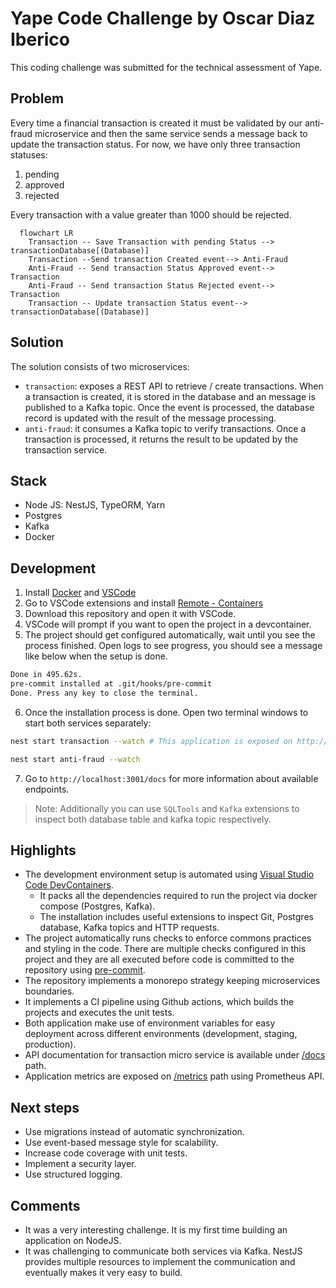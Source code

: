 # Yape Code Challenge by Oscar Diaz Iberico

This coding challenge was submitted for the technical assessment of Yape.

## Problem

Every time a financial transaction is created it must be validated by our anti-fraud microservice and then the same service sends a message back to update the transaction status.
For now, we have only three transaction statuses:

<ol>
  <li>pending</li>
  <li>approved</li>
  <li>rejected</li>
</ol>

Every transaction with a value greater than 1000 should be rejected.

```mermaid
  flowchart LR
    Transaction -- Save Transaction with pending Status --> transactionDatabase[(Database)]
    Transaction --Send transaction Created event--> Anti-Fraud
    Anti-Fraud -- Send transaction Status Approved event--> Transaction
    Anti-Fraud -- Send transaction Status Rejected event--> Transaction
    Transaction -- Update transaction Status event--> transactionDatabase[(Database)]
```

## Solution

The solution consists of two microservices:

- `transaction`: exposes a REST API to retrieve / create transactions. When a transaction is created, it is stored in the database and an message is published to a Kafka topic. Once the event is processed, the database record is updated with the result of the message processing.
- `anti-fraud`: it consumes a Kafka topic to verify transactions. Once a transaction is processed, it returns the result to be updated by the transaction service.

## Stack

- Node JS: NestJS, TypeORM, Yarn
- Postgres
- Kafka
- Docker

## Development

1. Install [Docker](https://docs.docker.com/get-docker/) and [VSCode](https://code.visualstudio.com/download)
2. Go to VSCode extensions and install [Remote - Containers](https://marketplace.visualstudio.com/items?itemName=ms-vscode-remote.remote-containers)
3. Download this repository and open it with VSCode.
4. VSCode will prompt if you want to open the project in a devcontainer.
5. The project should get configured automatically, wait until you see the process finished. Open logs to see progress, you should see a message like below when the setup is done.

```zsh
Done in 495.62s.
pre-commit installed at .git/hooks/pre-commit
Done. Press any key to close the terminal.
```

6. Once the installation process is done. Open two terminal windows to start both services separately:

```zsh
nest start transaction --watch # This application is exposed on http://localhost:3001
```

```zsh
nest start anti-fraud --watch
```

7. Go to `http://localhost:3001/docs` for more information about available endpoints.

> Note: Additionally you can use `SQLTools` and `Kafka` extensions to inspect both database table and kafka topic respectively.

## Highlights

- The development environment setup is automated using [Visual Studio Code DevContainers](https://code.visualstudio.com/docs/devcontainers/containers).
  - It packs all the dependencies required to run the project via docker compose (Postgres, Kafka).
  - The installation includes useful extensions to inspect Git, Postgres database, Kafka topics and HTTP requests.
- The project automatically runs checks to enforce commons practices and styling in the code. There are multiple checks configured in this project and they are all executed before code is committed to the repository using [pre-commit](https://pre-commit.com/).
- The repository implements a monorepo strategy keeping microservices boundaries.
- It implements a CI pipeline using Github actions, which builds the projects and executes the unit tests.
- Both application make use of environment variables for easy deployment across different environments (development, staging, production).
- API documentation for transaction micro service is available under [/docs](http://localhost:3001/docs) path.
- Application metrics are exposed on [/metrics](http://localhost:3001/metrics) path using Prometheus API.

## Next steps

- Use migrations instead of automatic synchronization.
- Use event-based message style for scalability.
- Increase code coverage with unit tests.
- Implement a security layer.
- Use structured logging.

## Comments

- It was a very interesting challenge. It is my first time building an application on NodeJS.
- It was challenging to communicate both services via Kafka. NestJS provides multiple resources to implement the communication and eventually makes it very easy to build.
